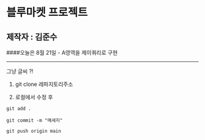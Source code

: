 # 블루마켓 프로젝트

## 제작자 : 김준수

####오늘은 8월 21일 -  A영역을 제이쿼리로 구현

---

그냥 글씨 ?!

1. git clone 레파지토리주소

2. 로컬에서 수정 후 

`git add .`

`git commit -m "메세지"`

`git push origin main`
